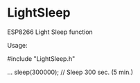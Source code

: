 # LightSleep
ESP8266 Light Sleep function

Usage:

#include "LightSleep.h"

...
sleep(300000); // Sleep 300 sec. (5 min.)
